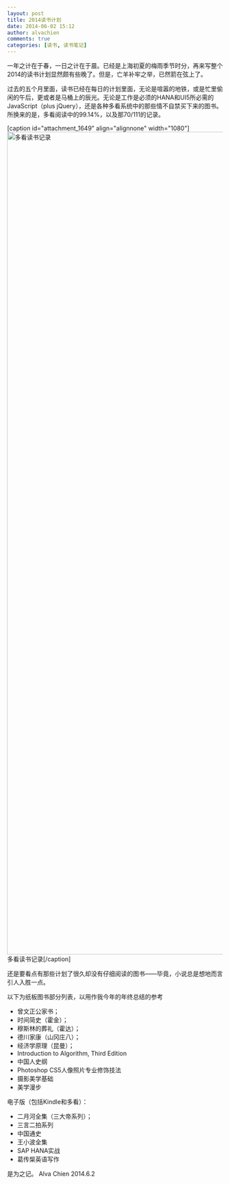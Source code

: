 ```yaml
---
layout: post
title: 2014读书计划
date: 2014-06-02 15:12
author: alvachien
comments: true
categories: [读书, 读书笔记]
---
```

一年之计在于春，一日之计在于晨。已经是上海初夏的梅雨季节时分，再来写整个2014的读书计划显然颇有些晚了。但是，亡羊补牢之举，已然箭在弦上了。

过去的五个月里面，读书已经在每日的计划里面，无论是喧嚣的地铁，或是忙里偷闲的午后，更或者是马桶上的辰光。无论是工作是必须的HANA和UI5所必需的JavaScript（plus jQuery），还是各种多看系统中的那些情不自禁买下来的图书。所换来的是，多看阅读中的99.14%，以及那70/111的记录。

[caption id="attachment_1649" align="alignnone" width="1080"]<a href="http://www.alvachien.com/alvablog/wp-content/uploads/2014/06/Screenshot_2014-06-02-14-50-17.png"><img class="size-full wp-image-1649" src="http://www.alvachien.com/alvablog/wp-content/uploads/2014/06/Screenshot_2014-06-02-14-50-17.png" alt="多看读书记录" width="1080" height="1920" /></a> 多看读书记录[/caption]

还是要看点有那些计划了很久却没有仔细阅读的图书——毕竟，小说总是想地而言引人入胜一点。

以下为纸板图书部分列表，以用作我今年的年终总结的参考
<ul>
	<li>曾文正公家书；</li>
	<li>时间简史（霍金）；</li>
	<li>穆斯林的葬礼（霍达）；</li>
	<li>德川家康（山冈庄八）；</li>
	<li>经济学原理（昆曼）；</li>
	<li>Introduction to Algorithm, Third Edition</li>
	<li>中国人史纲</li>
	<li>Photoshop CS5人像照片专业修饰技法</li>
	<li>摄影美学基础</li>
	<li>美学漫步</li>
</ul>
电子版（包括Kindle和多看）：
<ul>
	<li>二月河全集（三大帝系列）；</li>
	<li>三言二拍系列</li>
	<li>中国通史</li>
	<li>王小波全集</li>
	<li>SAP HANA实战</li>
	<li>葛传椝英语写作</li>
</ul>
是为之记。
Alva Chien
2014.6.2
